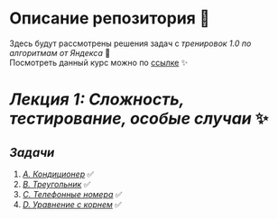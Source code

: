 # **Описание репозитория** :book:
Здесь будут рассмотрены решения задач с *тренировок 1.0 по алгоритмам от Яндекса* :diamond_shape_with_a_dot_inside:
<br>
Посмотреть данный курс можно по [ссылке](https://yandex.ru/yaintern/algorithm-training_1?win=504) :sparkles:

# *Лекция 1: Сложность, тестирование, особые случаи* :sparkles:
## *Задачи*
1) [*A. Кондиционер*](https://github.com/DenisStepanidenko/Yandex-Training1.0/blob/master/src/Lesson1/conditioner/Solution.java)  :white_check_mark:
2) [*B. Треугольник*](https://github.com/DenisStepanidenko/Yandex-Training1.0/blob/master/src/Lesson1/triangle/Solution.java)  :white_check_mark:
3) [*C. Телефонные номера*](https://github.com/DenisStepanidenko/Yandex-Training1.0/blob/master/src/Lesson1/numbersPhones/Solution.java) :white_check_mark:
4) [*D. Уравнение с корнем*](https://github.com/DenisStepanidenko/Yandex-Training1.0/blob/master/src/Lesson1/equationWithRoot/Solution.java) :white_check_mark:
